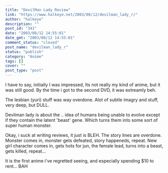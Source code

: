 ```yaml
---
title: "DevilMan Lady Review"
link: "https://www.halkeye.net/2003/08/12/devilman_lady_r/"
author: "halkeye"
description: ""
post_id: "341"
date: "2003/08/12 14:55:01"
date_gmt: "2003/08/12 14:55:01"
comment_status: "closed"
post_name: "devilman_lady_r"
status: "publish"
category: "Anime"
tags: []
cover: ""
post_type: "post"
---
```


I have to say, initially I was impressed, Its not really my kind of anime, but it was still good. By the time i got to the second DVD, it was extreamly beh.

The lesbian (yuri) stuff was way overdone. Alot of subtle imagry and stuff, very deep, but DULL.

Devilman lady is about the .. idea of humans being unable to evolve except if they contain the latent 'beast' gene. Which turns them into some sort of super human monster.

Okay, i suck at writing reviews, it just is BLEH. The story lines are overdone. Monster comes in, monster gets defeated, story happeneds, repeat. New girl character comes in, gets hots for jun, the female lead, turns into a beast, gets killed, repeat...

It is the first anime i've regretted seeing, and especially spending $10 to rent... BAH